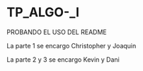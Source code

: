 # TP_ALGO-_I
PROBANDO EL USO DEL README

La parte 1 se encargo Christopher y Joaquin

La parte 2 y 3 se encargo Kevin y Dani


